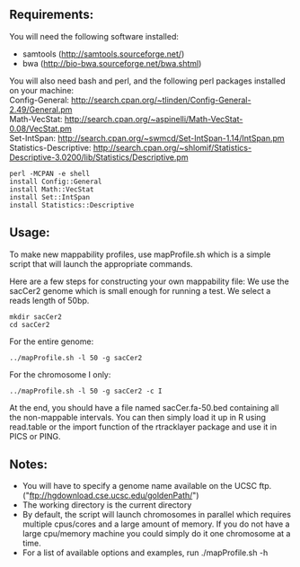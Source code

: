 Requirements:
-------------
You will need the following software installed: 
- samtools (http://samtools.sourceforge.net/)
- bwa (http://bio-bwa.sourceforge.net/bwa.shtml)

You will also need bash and perl, and the following perl packages installed on your machine:  
Config-General: http://search.cpan.org/~tlinden/Config-General-2.49/General.pm  
Math-VecStat: http://search.cpan.org/~aspinelli/Math-VecStat-0.08/VecStat.pm  
Set-IntSpan: http://search.cpan.org/~swmcd/Set-IntSpan-1.14/IntSpan.pm  
Statistics-Descriptive: http://search.cpan.org/~shlomif/Statistics-Descriptive-3.0200/lib/Statistics/Descriptive.pm

    perl -MCPAN -e shell
    install Config::General
    install Math::VecStat
    install Set::IntSpan
    install Statistics::Descriptive


Usage:
------
To make new mappability profiles, use mapProfile.sh which is a simple script that will launch the appropriate commands.

Here are a few steps for constructing your own mappability file:
We use the sacCer2 genome which is small enough for running a test. We select a reads length of 50bp.

    mkdir sacCer2
    cd sacCer2

For the entire genome:

    ../mapProfile.sh -l 50 -g sacCer2

For the chromosome I only:

    ../mapProfile.sh -l 50 -g sacCer2 -c I

At the end, you should have a file named sacCer.fa-50.bed containing all the non-mappable intervals.
You can then simply load it up in R using read.table or the import function of the rtracklayer package and use it in PICS or PING.


Notes:
------
- You will have to specify a genome name available on the UCSC ftp. ("ftp://hgdownload.cse.ucsc.edu/goldenPath/")
- The working directory is the current directory 
- By default, the script will launch chromosomes in parallel which requires multiple cpus/cores and a large amount of memory. If you do not have a large cpu/memory machine you could simply do it one chromosome at a time. 
- For a list of available options and examples, run ./mapProfile.sh -h
